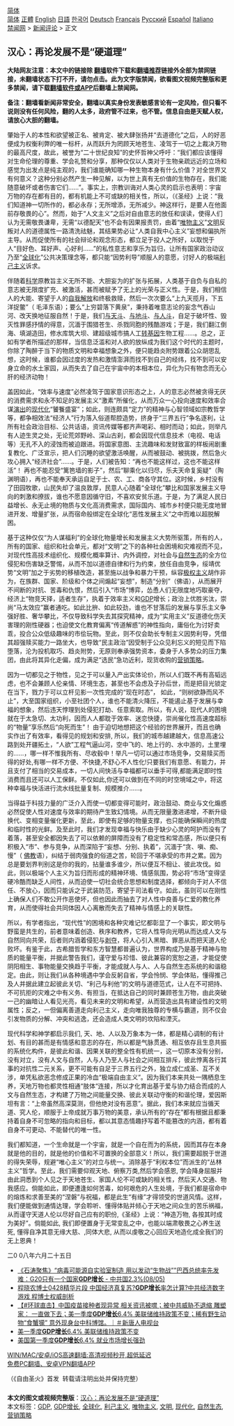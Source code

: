  <!-- 面包屑导航 --> <div class="breadcrumb"><!-- GTranslate: https://gtranslate.io/ -->  <div class="switcher notranslate">  <div class="selected">  <a href="#" onclick="return false;"> 简体</a>  </div>  <div class="option">  <a href="https://www.bannedbook.org" onclick="doGTranslate('zh-CN|zh-CN');jQuery('div.switcher div.selected a').html(jQuery(this).html());return false;" title="简体中文" class="nturl selected"> 简体</a>  <a href="https://www.bannedbook.org/zh-tw/" onclick="doGTranslate('zh-CN|zh-TW');jQuery('div.switcher div.selected a').html(jQuery(this).html());return false;" title="繁體中文" class="nturl"> 正體</a>  <a href="https://www.bannedbook.org/en/" onclick="doGTranslate('zh-CN|en');jQuery('div.switcher div.selected a').html(jQuery(this).html());return false;" title="English" class="nturl"> English</a>  <a href="https://www.bannedbook.org/ja/" onclick="doGTranslate('zh-CN|ja');jQuery('div.switcher div.selected a').html(jQuery(this).html());return false;" title="日本語" class="nturl"> 日語</a>  <a href="https://www.bannedbook.org/ko/" onclick="doGTranslate('zh-CN|ko');jQuery('div.switcher div.selected a').html(jQuery(this).html());return false;" title="한국어" class="nturl"> 한국어</a>  <a href="https://www.bannedbook.org/de/" onclick="doGTranslate('zh-CN|de');jQuery('div.switcher div.selected a').html(jQuery(this).html());return false;" title="Deutsch" class="nturl"> Deutsch</a>  <a href="https://www.bannedbook.org/fr/" onclick="doGTranslate('zh-CN|fr');jQuery('div.switcher div.selected a').html(jQuery(this).html());return false;" title="Français" class="nturl"> Français</a>  <a href="https://www.bannedbook.org/ru/" onclick="doGTranslate('zh-CN|ru');jQuery('div.switcher div.selected a').html(jQuery(this).html());return false;" title="Русский" class="nturl"> Русский</a>  <a href="https://www.bannedbook.org/es/" onclick="doGTranslate('zh-CN|es');jQuery('div.switcher div.selected a').html(jQuery(this).html());return false;" title="Español" class="nturl"> Español</a>  <a href="https://www.bannedbook.org/it/" onclick="doGTranslate('zh-CN|it');jQuery('div.switcher div.selected a').html(jQuery(this).html());return false;" title="Italiano" class="nturl"> Italiano</a>  </div>  </div>      <div class='breadcrumb-sub'><!-- Breadcrumb NavXT 6.3.0 --> <a href="https://www.bannedbook.org/" class="home">禁闻网</a> &gt; <a href="https://www.bannedbook.org/bnews/comments/" class="category">新闻评论</a> &gt; 正文</div></div><h2>汉心：再论发展不是“硬道理”</h2> <p class="notice"><b>大陆网友注意：本文中的链接除 <a href="https://github.com/bannedbook/fanqiang" >翻墙</a>软件下载和<a href="https://github.com/killgcd/justmysocks/blob/master/README.md">翻墙推荐</a>链接外全部为禁网链接，未翻墙状态下打不开，请勿点击。此为文字版禁闻，欲看图文视频完整版和更多禁闻，请下载<a href="https://github.com/bannedbook/fanqiang">翻墙软件或APP</a>后翻墙上禁闻网。</p><p>备注：翻墙看新闻非常安全，翻墙以真实身份发表敏感言论有一定风险，但只看不说则没有任何风险，翻的人太多，政府管不过来，也不管。信息自由是天赋人权，请放心大胆的翻墙。</b></p>  <div class="entry"> <p>肇始于人的本性和欲望被正名、被肯定、被大肆张扬并“去道德化”之后，人的好恶便成为权衡利弊的唯一标杆，从而跃升为罔顾天地苍生、凌驾于一切之上裁决万物的最高尺度，故此，被誉为“二十世纪良知”的史怀哲神父呼吁：“我们都应该懂得对生命伦理的尊重、学会礼赞和分享，那种仅仅以人类对于生物亲疏远近的立场和感觉为出发点是纯主观的，我们谁能确知哪一种生物本身有什么价值？对全世界又有何意义？这种分别必然产生一种见解，以为世上真有无价值的生物存在，我们能随意破坏或者伤害它们……”。事实上，宗教训诲对人类心灵的启示也表明：宇宙万物的存在都有目的，都有机能上不可或缺的相关性，所以，（《圣经》上说：“我们知道神一切所作的，都必永存；无所增添，无所减少。神这样行，是要人在他面前存敬畏的心”。然而，始于“人文主义”之后对自由意志的放任和误读，使得人们认为无需敬畏谦卑，无需“以德配天”也不会有因果报责罚，由着“<a href="https://www.bannedbook.org/bnews/tag/%E5%94%AF%E7%89%A9%E4%B8%BB%E4%B9%89/" class="st_tag internal_tag" rel="tag" title="标签 唯物主义 下的日志">唯物主义</a>”<a href="https://www.bannedbook.org/bnews/tag/%E6%96%87%E6%98%8E/" class="st_tag internal_tag" rel="tag" title="标签 文明 下的日志">文明</a>反叛对人的道德属性一路清洗祛魅，其结果势必让“人类自我中心主义”妄想和偏执所主导。从而促使所有的社会辩论和观念形态，都立足于投人之所好，以取悦于人“目好色、耳好声、心好利……”的私性意志和享乐为旨归，让所有国家政治动议乃至“<a href="https://www.bannedbook.org/bnews/tag/%e5%85%a8%e7%90%83%e5%8c%96/" class="st_tag internal_tag" rel="tag" title="标签 全球化 下的日志">全球化</a>”公共决策理念等，都只能“因势利导”顺服人的意愿，讨好人的极端<a href="https://www.bannedbook.org/bnews/tag/%E5%88%A9%E5%B7%B1%E4%B8%BB%E4%B9%89/" class="st_tag internal_tag" rel="tag" title="标签 利己主义 下的日志">利己主义</a>诉求。</p> <p>伴随着<span class='wp_keywordlink'><a href="https://www.bannedbook.org/forum11/topic309.html" title="禁片：“科学”的棍子" target="_blank">科学</a></span>原教旨主义无所不能、大胆妄为的扩张与拓展，人类基于自负与自私的意志被无限度扩充、被激活，甚而被赋予了无上的光荣与正义性。于是，我们相信人的大能、寄望于人的<span class='wp_keywordlink'><a href="https://www.bannedbook.org/forum2/topic6284.html" title="自我解放" target="_blank">自我解放</a></span>和终极救赎，然后一次次要么“上九天揽月，下五洋捉鳖”（ 毛泽东语）；要么“上穷碧落下黄泉”，秉持着唯意志论的妄念气吞山河、改天换地征服自然！于是，我们<span class='wp_keywordlink'><a href="https://www.bannedbook.org/forum11/topic328.html" title="禁片：与天地人斗 其乐无穷" target="_blank">与天斗</a></span>、<span class='wp_keywordlink'><a href="https://www.bannedbook.org/forum11/topic328.html" title="禁片：与天地人斗 其乐无穷" target="_blank">与地斗</a></span>、<span class='wp_keywordlink'><a href="https://www.bannedbook.org/forum11/topic328.html" title="禁片：与天地人斗 其乐无穷" target="_blank">与人斗</a></span>，自足于破坏性、毁灭性罪感抒情的得意，沉湎于围猎苍生、杀戮同胞的残酷游戏；于是，我们翻江倒海、填湖造田，修水库筑大坝、建超级城市搞人工<span class='wp_keywordlink'><a href="https://www.bannedbook.org/bnews/worldnews/20121212/86361.html" title="欧美科学家：转基因食品危害人类健康" target="_blank">转基因</a></span>生物工程……。总之，正如有学者所描述的那样，当信息泛滥和对人欲的放纵成为我们这个时代的主题时，你除了陶醉于当下的物质文明和幸福想象之外，便只能趋炎附势跟着公众胡思乱想，这时候，谁都会因过度的发热和激情澎湃而找不到自己的经纬，找不到可以安身立命的水土家园，从而失去了自己在宇宙中的本相本位，异化为只有物念而无心肝的经济动物！</p> <p>盖因如此，“效率与速度”必然凌驾于国家意识形态之上，人的意志必然被贪得无厌的消费需求和永不知足的发展主义“激素”所催化，从而万众一心投向速度和效率合谋<span class='wp_keywordlink_affiliate'><a href="https://zh-cn.shenyunperformingarts.org/" title="演出" target="_blank">演出</a></span>的<a href="https://www.bannedbook.org/bnews/tag/%E7%8E%B0%E4%BB%A3%E5%8C%96/" class="st_tag internal_tag" rel="tag" title="标签 现代化 下的日志">现代化</a>“饕餮盛宴”；如此，则连颇具“定力”的精神与心智领域如宗教哲学等，都争相效法“经济人”行为落入俗道帮腔造势，挤身于“三界五行”争名逐利，让所有社会政治目标、公共话语，资讯传媒等都齐声喝彩、相时而动；如此，则举凡有人迹生灵之处，无论荒郊野岭、深山古刹，都会因现代信息技术（电视、电话等）无孔不入的浸蚀而被迫跟进。将国家意图、主流趣味和发财致富的样板闹剧重复教化、广泛宣示，把人们沉睡的欲望激活唤醒，从而被鼓动、被挑拨，然后急火攻心拥入“经济社会”……。于是，人们被告知：“再也不能这样过，这也不能这样活”！ 再也不能忍受“篱笆墙的影子”，然后“聊乘化以归尽，乐夫天命复奚疑”（陶渊明语），再也不能奉天承运自足于士、农、工、商各守其位。这时候，乡村没有了田园牧歌，山民失却了温良敦厚，民意人心随着“全球化”攀比和国家发展主义导向的刺激和撩拔，谁也不愿意因循守旧，不喜欢安贫乐道。于是，为了满足人民日益增长、永无止境的物质与文化高消费需求，国际国内、城市乡村便只能无度地冒进开发、增量扩张，从而宿命般绑定在全球化“恶性发展主义”之中而难以超脱解困。</p>  <p>基于这种仅仅“为人谋福利”的全球化物量增长和发展主义大势所驱策，所有的人，所有的国家、组织和社会单元，都对“文明”之下的各种社会困境和灾难视而不见，对现代性高技术组织化、规模化概率算计、内外调控，对社会与<a href="https://www.bannedbook.org/bnews/tag/%E8%87%AA%E7%84%B6%E7%94%9F%E6%80%81/" class="st_tag internal_tag" rel="tag" title="标签 自然生态 下的日志">自然生态</a>的全方位侵犯和伤害缺乏警惕，从而不加以道德自律和行为约束，放任自由竞争，绥靖优势“文明”加之于劣势的移植改造，甚至施以战争和暴力干预，纵容<span class='wp_keywordlink'><a href="https://www.bannedbook.org/forum2/topic223.html" title="极权主义与现代民主" target="_blank">极权主义</a></span>胡作非为，在族群、国家、阶级和个体之间煽起“妄想”，制造“分别”（佛语），从而展开不间断的对抗、苦毒和仇恨，然后引入“市场”博弈，怂恿人们无限度地巧取豪夺，经济上“物竞天择，适者生存”，执着于效率主义和<a href="https://www.bannedbook.org/bnews/tag/gdp/" class="st_tag internal_tag" rel="tag" title="标签 GDP 下的日志">GDP</a>增长；政治上优胜劣汰，崇尚“马太效应”赢者通吃。如此比拚、如此较劲，谁也不甘落后的发展与享乐主义争强好胜、奢华攀比，不仅导致科学失去其探究精神，成为“实用主义”反道德化伤天害理的刚性硬器；也迫使文化教育偏离“传道解惑”的神性指向，庸俗化为讨好卖乖，投合公众低级趣味的市侩玩物。至此，则不仅会助长专制主义因势利导，凭借其超强赎买能力一路坐大，也导致“民主政治”因受制于公众见利忘义的短见而下陷堕落，沦为投机取巧、趋炎附势，无原则奉承强势资本，委身于人多势众的压力集团，由此将其异化走偏，成为满足“选民”急功近利，现货收购的<a href="https://www.bannedbook.org/bnews/tag/%E8%90%A5%E9%94%80%E7%AD%96%E7%95%A5/" class="st_tag internal_tag" rel="tag" title="标签 营销策略 下的日志">营销策略</a>。</p> <p>因为一切都见之于物性，见之于可以量入产出实体论价，所以人们既不再有高韬远虑，也不会兼顾人伦亲情、环境生态，甚至也不会虑及子孙后世，而是把目光锁定在当下，戮力于可以立杆见影一次性完成的“现在时态”， 如此，“则树欲静而风不止”，大至国家组织，小至社团个人，谁也不能清火降压，不能遏止基于发展与幸福的想象，然后违天悖理到处侵犯打劫、任意索取。所以，有人说，现代人的困境就在于太急切、太功利，因而人人都耽于效率、迷恋快捷，崇尚催化性高速度超标的“物量”享乐然后“向死而生”！ 由于迫切地想把这个经验的世界展开，而且也确实作出了有效率，看得见的规划和安排, 所以，我们的城市越建越大，信息高速公路到处开疆拓土，“人欲”工程气逼山河，空中飞的、地上行的、水中游的，土里埋的……，哪一样不惟我所有、尽收毂中！举凡一切可以通过市场竞争，交易赎买而得的好处,有哪一样不方便、不快捷,不舒心不人性化!只要我们有意愿、有能力，并且支付了相当的交易成本，一切人间快活与幸福都可以垂手可得,都能满足即时性消费而且还可以人工保鲜。不仅如此,你还可以做到在不同的时空境域之中，将这种幸福与快活进行流水线批量复制、规模推介……。</p> <p>当得益于科技力量的广泛介入而使一切都变得可能时，政治鼓动、商业与文化煽惑必然促使人性对速度与效率的期待产生致幻情境。从而无限量激进递增，不断升级换代、变相变量催化更新，至此，即使有足够的物量支撑，也只能确保瞬间的热度和临时性的光鲜。及至此时，我们才发现幸福与快乐由于缺少心灵的呵护而没有了着落，甚至安全都因失去了可以依赖的屏障而没有了稳定性和常态感，所以便只有积极入“市”、参与竞争，从而深陷于“妄想、分别、执着”，沉湎于“贪、嗔、痴、慢”（ <span class='wp_keywordlink'><a href="https://www.qi-gong.me/buddhism/" title="佛教" target="_blank">佛教</a></span>语），纠结于弱肉强食的俗道之苦，轮回于不堪承受的市井之累。因为总是要划界判别这是你的我的，拈量谁多谁少，所以便互不相让、彼此攻伐。如此，则以极端个人主义为旨归而形成的精神环境、情感氛围，势必将“市场”变得坚硬冷酷而缺乏人间性，从而迫使一切社会统合思想和制度选择，都倾向于对人不信任、不放心，因而只能诉之于武装防范，寄望于司法看守。如此，虽则可以在刚性上确保人们不敢公开作恶使坏，但也因此而抽去了对人性中良善与仁爱的教化养育，从而使得社会共同体因人心离散而失去了精神与情感上的关联性。</p>  <p>所以，有学者指出，“现代性”的困境和各种灾难记忆都彰显了一个事实，即文明与野蛮是共生的，前者意味着创造、秩序和教养，它将人性导向光明从而达成人文与自然同向共荣，后者则内涵着侵犯与<span class='wp_keywordlink'><a href="https://www.bannedbook.org/forum2/topic21.html" title="《剥夺》 黄建民 著" target="_blank">剥夺</a></span>，将人心引入黑暗、罪恶从而把天道人伦败坏。有鉴于此，古希腊哲学和东方智慧都普遍认为，世界构成乃是基于精神与物质的能量平衡，并据此警告我们，谨守爱与珍惜、彼此兼容的宽恕之道，才能促使阴阳相生、事物能量交换趋于平衡，才能成就人与人、人与自然生态系统的和谐稳定。由此，则让我们从各种境遇中学会反躬自省，学会怜悯、学会体贴，懂得推己及人并据此建立起彼此关切、“利己与利他”的文明与道德范式，让人在不可把持、不可抗拒的灾难之中有义务、有担当，在抵达自己的同时兼顾苍生万物，由此突破一己的幽暗让人看见光亮，看见未来的文明和希望，从而营造出具有建设性的文明属性；反之，一但偏离善道走向利己主义，走向唯我独尊的专横与霸道，则不仅会引发物质的分解、冲突和逃逸，还会造成人类文明的坎陷和湮灭。</p> <p>现代科学和神学都启示我们, 天、地、人以及万象本为一体，都是精心调制的有计划、有目的甚而是有情感和意志的存在，所以都是气脉贯通、相互依存且生息共振的系统化构件，是彼此和谐、因果关联的整全性有机统一，这一切原本没有分别，没有对立，没有人文与自然，人与人乃至人与社会之间相互排斥，彼此悖离各行其事的对抗性二元关系，更不可能有自足于三界五行之外，独立成仁成圣、互不关涉，单凭私欲恶念修成正果的冷血“极端自由主义”。因为我们本来共处一隅栖息生养，天地万物也都灵性相通“肢体“连接，所以才化育出基于爱与协力结合而成的人文与自然生态，才构建了万物之间能量交换、彼此关联动守衡的和谐伦理，爱因斯坦有言：“上帝虽然高深莫测，但他绝对没有恶意”。据此，我们本来就应当循天道、究人伦，顺服于上帝成就万事万物的美意，承认所有的“存在”都有根据且都秉持着自身不可忽略的指向和目标，都以其意态情趣抒写着不能篡改的内涵，都有着自身不可更动、不能替代的唯一性。</p> <p>我们都知道，一个生命就是一个宇宙，就是一个自在而为的系统，因而其存在本身就是他的目的，就是他的价值和不可置换的全部意义！所以，我们需要超脱于世道的得失荣辱，规避“唯心主义”的对立与统一。消除基于“利权本位”而派生的“丛林主义”哲学。至此，我们需要仰观天地、俯察万类,然后学会感恩, 学会降身屈服并由此洞悉到个人见之于天地苍生、家国人伦不可或缺的相关性，然后天人交通、物我感应。倘能如此，即便遭逢如何苦毒，如何艰危的人生处境，于我们都是宿命中的熔炼和求善至美的“涅磐”与祝福，都是此生“有缘”才得领受的世道风情。这样，我们便能做到通情达理，学会聆听、懂得体贴并倾心于天地之间众生的苦乐祸福，从而谨守天道人伦以尽好自己应有的职份,《圣经》上说：“神造万物, 各按其时成为美好”。倘能如此, 我们即便置身于无常变乱之中，也能以端肃敬畏之心养生送死, 懂得自净其意无缘大慈、,同体大悲, 从而以虔敬之心回应天地造化成全我们的无上恩典！</p>  <p>二0 0八年六月二十五日</p> <ul class='op-related-articles' title='相关阅读'> <li><a href='https://www.bannedbook.org/bnews/bannedvideo/20210509/1542750.html' target='_blank'>《石涛聚焦》“病毒可能源自实验室制造 用以发动“生物战””巴西总统率先发难：G20只有一个国家<b>GDP增长</b> - 中共国2.3%(08/05)</a></li> <li><a href='https://www.bannedbook.org/bnews/bannedvideo/20210503/1538528.html' target='_blank'>程晓农博士0428精华片段 中国经济真复苏?<b>GDP增长</b>率怎计算?中共经济数字游戏 程博士权威剖析</a></li> <li><a href='https://www.bannedbook.org/bnews/bannedvideo/20210430/1537028.html' target='_blank'>【#环球直击】中国疫苗接种者现异常 相关资讯被噤；被中共威胁不退缩 雕塑家： 一直做下去；美一季度<b>GDP增长</b>6.4% 美联储维持政策不变；稀有野生动物“食蟹獴” 意外现身台中科博馆。｜＃新唐人电视台</a></li> <li><a href='https://www.bannedbook.org/bnews/bannedvideo/20210430/1536673.html' target='_blank'>美一季度<b>GDP增长</b>6.4% 美联储维持政策不变</a></li> <li><a href='https://www.bannedbook.org/bnews/comments/20210430/1536668.html' target='_blank'>美国第一季度<b>GDP增长</b>6.4% 就业市场增长强劲</a></li> </ul> <p class="texttj"> <a href="https://github.com/bannedbook/fanqiang/wiki/V2ray%E6%9C%BA%E5%9C%BA" target="_blank">WIN/MAC/安卓/iOS高速翻墙:高清视频秒开,超低延迟</a><br/> <a href="https://github.com/bannedbook/fanqiang/wiki/%E7%A6%81%E9%97%BB%E7%BD%91%E5%AE%89%E5%8D%93%E7%BF%BB%E5%A2%99%E6%96%B0%E9%97%BBAPP" target="_blank">免费PC翻墙、安卓VPN翻墙APP</a></p><p>（《自由圣火》首发&nbsp;&nbsp;转载请注明出处并保持完整）</p> <a name='sharetosocial'></a>  <div style="margin-bottom:5px;padding-bottom:5px;clear:both"> <div id="archive-pix-1" class="banner-ads"> <!-- AuctionX Display platform tag START --> <div id="26318x728x90x621x_ADSLOT2" clicktrack="%%CLICK_URL_ESC%%"></div> <!-- AuctionX Display platform tag END --> </div> <div id="archive-pix-2" class="banner-ads"> <!-- AuctionX Display platform tag START --> <div id="26315x300x250x621x_ADSLOT2" clicktrack="%%CLICK_URL_ESC%%"></div> <!-- AuctionX Display platform tag END --> </div> </div>    <div id="archive-pix-1" class="banner-ads"> <!-- AuctionX Display platform tag START --> <div id="26318x728x90x621x_ADSLOT3" clicktrack="%%CLICK_URL_ESC%%"></div> <!-- AuctionX Display platform tag END --> </div> <div><b>本文的图文或视频完整版</b>：<a href='https://www.bannedbook.org/bnews/comments/20210715/1587761.html'>汉心：再论发展不是“硬道理”</a></div>  </div><!--END ENTRY--> <div class="postfooter"> <div>本文标签：<a href="https://www.bannedbook.org/bnews/tag/gdp/" rel="tag">GDP</a>, <a href="https://www.bannedbook.org/bnews/tag/GDP%E5%A2%9E%E9%95%BF/" rel="tag">GDP增长</a>, <a href="https://www.bannedbook.org/bnews/tag/%e5%85%a8%e7%90%83%e5%8c%96/" rel="tag">全球化</a>, <a href="https://www.bannedbook.org/bnews/tag/%E5%88%A9%E5%B7%B1%E4%B8%BB%E4%B9%89/" rel="tag">利己主义</a>, <a href="https://www.bannedbook.org/bnews/tag/%E5%94%AF%E7%89%A9%E4%B8%BB%E4%B9%89/" rel="tag">唯物主义</a>, <a href="https://www.bannedbook.org/bnews/tag/%E6%96%87%E6%98%8E/" rel="tag">文明</a>, <a href="https://www.bannedbook.org/bnews/tag/%E7%8E%B0%E4%BB%A3%E5%8C%96/" rel="tag">现代化</a>, <a href="https://www.bannedbook.org/bnews/tag/%E8%87%AA%E7%84%B6%E7%94%9F%E6%80%81/" rel="tag">自然生态</a>, <a href="https://www.bannedbook.org/bnews/tag/%E8%90%A5%E9%94%80%E7%AD%96%E7%95%A5/" rel="tag">营销策略</a></div>  </div><!--END POSTFOOTER--> 